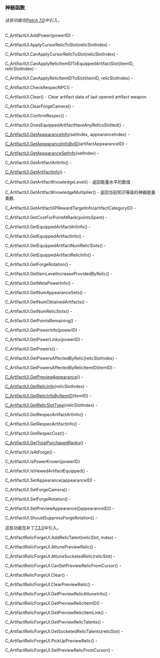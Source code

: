 ### 神器函数

###### 这些功能在[Patch 7.0](https://wow.gamepedia.com/Patch_7.0)中引入。

C\_ArtifactUI.AddPower\(powerID\) -

C\_ArtifactUI.ApplyCursorRelicToSlot\(relicSlotIndex\) -

C\_ArtifactUI.CanApplyCursorRelicToSlot\(relicSlotIndex\) -

C\_ArtifactUI.CanApplyRelicItemIDToEquippedArtifactSlot\(itemID, relicSlotIndex\) -

C\_ArtifactUI.CanApplyRelicItemIDToSlot\(itemID, relicSlotIndex\) -

C\_ArtifactUI.CheckRespecNPC\(\) -

C\_ArtifactUI.Clear\(\) - Clear artifact data of last opened artifact weapon

C\_ArtifactUI.ClearForgeCamera\(\) -

C\_ArtifactUI.ConfirmRespec\(\) -

C\_ArtifactUI.DoesEquippedArtifactHaveAnyRelicsSlotted\(\) -

[C\_ArtifactUI.GetAppearanceInfo](https://wow.gamepedia.com/API_C_ArtifactUI.GetAppearanceInfo)\(setIndex, appearanceIndex\) -

[C\_ArtifactUI.GetAppearanceInfoByID](https://wow.gamepedia.com/API_C_ArtifactUI.GetAppearanceInfoByID)\(artifactAppearanceID\) -

[C\_ArtifactUI.GetAppearanceSetInfo](https://wow.gamepedia.com/API_C_ArtifactUI.GetAppearanceSetInfo)\(setIndex\) -

C\_ArtifactUI.GetArtifactArtInfo\(\) -

[C\_ArtifactUI.GetArtifactInfo](https://wow.gamepedia.com/API_C_ArtifactUI.GetArtifactInfo)\(\) -

C\_ArtifactUI.GetArtifactKnowledgeLevel\(\) - 返回能量水平的数值

C\_ArtifactUI.GetArtifactKnowledgeMultiplier\(\) - 返回当前知识等级的神器能量乘数.

C\_ArtifactUI.GetArtifactXPRewardTargetInfo\(artifactCategoryID\) -

C\_ArtifactUI.GetCostForPointAtRank\(pointsSpent\) -

C\_ArtifactUI.GetEquippedArtifactArtInfo\(\) -

C\_ArtifactUI.GetEquippedArtifactInfo\(\) -

C\_ArtifactUI.GetEquippedArtifactNumRelicSlots\(\) -

C\_ArtifactUI.GetEquippedArtifactRelicInfo\(\) -

C\_ArtifactUI.GetForgeRotation\(\) -

C\_ArtifactUI.GetItemLevelIncreaseProvidedByRelic\(\) -

C\_ArtifactUI.GetMetaPowerInfo\(\) -

C\_ArtifactUI.GetNumAppearanceSets\(\) -

C\_ArtifactUI.GetNumObtainedArtifacts\(\) -

C\_ArtifactUI.GetNumRelicSlots\(\) -

C\_ArtifactUI.GetPointsRemaining\(\) -

C\_ArtifactUI.GetPowerInfo\(powerID\) -

C\_ArtifactUI.GetPowerLinks\(powerID\) -

C\_ArtifactUI.GetPowers\(\) -

C\_ArtifactUI.GetPowersAffectedByRelic\(relicSlotIndex\) -

C\_ArtifactUI.GetPowersAffectedByRelicItemID\(itemID\) -

[C\_ArtifactUI.GetPreviewAppearance](https://wow.gamepedia.com/API_C_ArtifactUI.GetPreviewAppearance)\(\) -

[C\_ArtifactUI.GetRelicInfo](https://wow.gamepedia.com/API_C_ArtifactUI.GetRelicInfo)\(relicSlotIndex\) -

[C\_ArtifactUI.GetRelicInfoByItemID](https://wow.gamepedia.com/API_C_ArtifactUI.GetRelicInfoByItemID)\(itemID\) -

[C\_ArtifactUI.GetRelicSlotType](https://wow.gamepedia.com/API_C_ArtifactUI.GetRelicSlotType)\(relicSlotIndex\) -

C\_ArtifactUI.GetRespecArtifactArtInfo\(\) -

C\_ArtifactUI.GetRespecArtifactInfo\(\) -

C\_ArtifactUI.GetRespecCost\(\) -

[C\_ArtifactUI.GetTotalPurchasedRanks](https://wow.gamepedia.com/API_C_ArtifactUI.GetTotalPurchasedRanks)\(\) -

C\_ArtifactUI.IsAtForge\(\) -

C\_ArtifactUI.IsPowerKnown\(powerID\)

C\_ArtifactUI.IsViewedArtifactEquipped\(\) -

C\_ArtifactUI.SetAppearance\(appearanceID\) -

C\_ArtifactUI.SetForgeCamera\(\) -

C\_ArtifactUI.SetForgeRotation\(\) -

C\_ArtifactUI.SetPreviewAppearance\(\[appearanceID\]\) -

C\_ArtifactUI.ShouldSuppressForgeRotation\(\) -

这些功能在补丁[7.3.0](https://wow.gamepedia.com/Patch_7.3.0)中引入。

C\_ArtifactRelicForgeUI.AddRelicTalent\(relicSlot, index\) -

C\_ArtifactRelicForgeUI.AttunePreviewRelic\(\) -

C\_ArtifactRelicForgeUI.AttuneSocketedRelic\(relicSlot\) -

C\_ArtifactRelicForgeUI.CanSetPreviewRelicFromCursor\(\) -

C\_ArtifactRelicForgeUI.Clear\(\) -

C\_ArtifactRelicForgeUI.ClearPreviewRelic\(\) -

C\_ArtifactRelicForgeUI.GetPreviewRelicAttuneInfo\(\) -

C\_ArtifactRelicForgeUI.GetPreviewRelicItemID\(\) -

C\_ArtifactRelicForgeUI.GetPreviewRelicItemLink\(\) -

C\_ArtifactRelicForgeUI.GetPreviewRelicTalents\(\) -

C\_ArtifactRelicForgeUI.GetSocketedRelicTalents\(relicSlot\) -

C\_ArtifactRelicForgeUI.PickUpPreviewRelic\(\) -

C\_ArtifactRelicForgeUI.SetPreviewRelicFromCursor\(\) -

